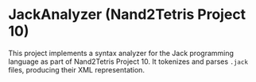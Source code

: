 # JackAnalyzer (Nand2Tetris Project 10)

This project implements a syntax analyzer for the Jack programming language as part of Nand2Tetris Project 10. It tokenizes and parses `.jack` files, producing their XML representation.